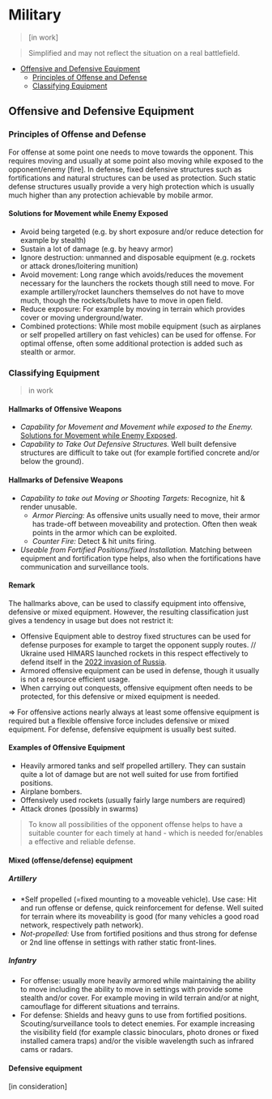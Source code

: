
# Military
> [in work]

> Simplified and may not reflect the situation on a real battlefield.

* [Offensive and Defensive Equipment](#offensive-and-defensive-equipment)
  * [Principles of Offense and Defense](#principles-of-offense-and-defense)
  * [Classifying Equipment](#classifying-equipment)





## Offensive and Defensive Equipment

### Principles of Offense and Defense
For offense at some point one needs to move towards the opponent. This requires moving and usually at some point also moving while exposed to the opponent/enemy [fire]. In defense, fixed defensive structures such as fortifications and natural structures can be used as protection. Such static defense structures usually provide a very high protection which is usually much higher than any protection achievable by mobile armor.

#### Solutions for Movement while Enemy Exposed
* Avoid being targeted (e.g. by short exposure and/or reduce detection for example by stealth)
* Sustain a lot of damage (e.g. by heavy armor)
* Ignore destruction: unmanned and disposable equipment (e.g. rockets or attack drones/loitering munition)
* Avoid movement: Long range which avoids/reduces the movement necessary for the launchers the rockets though still need to move. For example artillery/rocket launchers themselves do not have to move much, though the rockets/bullets have to move in open field.
* Reduce exposure: For example by moving in terrain which provides cover or moving underground/water.
* Combined protections: While most mobile equipment (such as airplanes or self propelled artillery on fast vehicles) can be used for offense. For optimal offense, often some additional protection is added such as stealth or armor.



### Classifying Equipment
> in work

#### Hallmarks of Offensive Weapons
* *Capability for Movement and Movement while exposed to the Enemy.* [Solutions for Movement while Enemy Exposed](#solutions-for-movement-while-enemy-exposed).
* *Capability to Take Out Defensive Structures.* Well built defensive structures are difficult to take out (for example fortified concrete and/or below the ground).

<!--possibly do as table with examples-->
#### Hallmarks of Defensive Weapons
* *Capability to take out Moving or Shooting Targets:*  Recognize, hit & render unusable.  
   * *Armor Piercing:* As offensive units usually need to move, their armor has trade-off between moveability and protection. Often then weak points in the armor which can be exploited. <!-- add Javelins or NLAW examples-->
   * *Counter Fire:* Detect & hit units firing.
* *Useable from Fortified Positions/fixed Installation.* Matching between equipment and fortification type helps, also when the fortifications have communication and surveillance tools.

#### Remark
The hallmarks above, can be used to classify equipment into offensive, defensive or mixed equipment. However, the resulting classification just gives a tendency in usage but does not restrict it:
* Offensive Equipment able to destroy fixed structures can be used for defense purposes for example to target the opponent supply routes. // Ukraine used HIMARS launched rockets in this respect effectively to defend itself in the [2022 invasion of Russia](ru_ukr_conflict.md).
* Armored offensive equipment can be used in defense, though it usually is not a resource efficient usage.
* When carrying out conquests, offensive equipment often needs to be protected, for this defensive or mixed equipment is needed.

=> For offensive actions nearly always at least some offensive equipment is required but a flexible offensive force includes defensive or mixed equipment. For defense, defensive equipment is usually best suited.
 

#### Examples of Offensive Equipment
* Heavily armored tanks and self propelled artillery. They can sustain quite a lot of damage but are not well suited for use from fortified positions.
* Airplane bombers.
* Offensively used rockets (usually fairly large numbers are required)
* Attack drones (possibly in swarms)

> To know all possibilities of the opponent offense helps to have a suitable counter for each timely at hand - which is needed for/enables a effective and reliable defense.


#### Mixed (offense/defense) equipment
##### Artillery
* *Self propelled (=fixed mounting to a moveable vehicle). Use case: Hit and run offense or defense, quick reinforcement for defense. Well suited for terrain where its moveability is good (for many vehicles a good road network, respectively path network).
* *Not-propelled:* Use from fortified positions and thus strong for defense or 2nd line offense in settings with rather static front-lines.

##### Infantry
* For offense: usually more heavily armored while maintaining the ability to move including the ability to move in settings with provide some stealth and/or cover. For example moving in wild terrain and/or at night, camouflage for different situations and terrains.
* For defense: Shields and heavy guns to use from fortified positions. Scouting/surveillance tools to detect enemies. For example increasing the visibility field (for example classic binoculars, photo drones or fixed installed camera traps) and/or the visible wavelength such as infrared cams or radars.



#### Defensive equipment
[in consideration]
